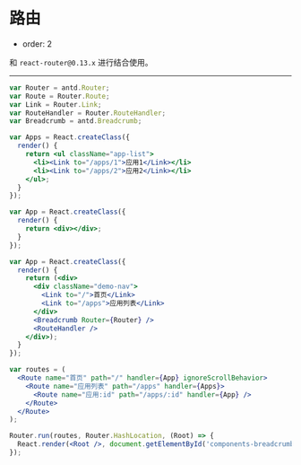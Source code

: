 # 路由

- order: 2

和 `react-router@0.13.x` 进行结合使用。

---

````jsx
var Router = antd.Router;
var Route = Router.Route;
var Link = Router.Link;
var RouteHandler = Router.RouteHandler;
var Breadcrumb = antd.Breadcrumb;

var Apps = React.createClass({
  render() {
    return <ul className="app-list">
      <li><Link to="/apps/1">应用1</Link></li>
      <li><Link to="/apps/2">应用2</Link></li>
    </ul>;
  }
});

var App = React.createClass({
  render() {
    return <div></div>;
  }
});

var App = React.createClass({
  render() {
    return (<div>
      <div className="demo-nav">
        <Link to="/">首页</Link>
        <Link to="/apps">应用列表</Link>
      </div>
      <Breadcrumb Router={Router} />
      <RouteHandler />
    </div>);
  }
});

var routes = (
  <Route name="首页" path="/" handler={App} ignoreScrollBehavior>
    <Route name="应用列表" path="/apps" handler={Apps}>
      <Route name="应用:id" path="/apps/:id" handler={App} />
    </Route>
  </Route>
);

Router.run(routes, Router.HashLocation, (Root) => {
  React.render(<Root />, document.getElementById('components-breadcrumb-demo-router'));
});
````

<style>
.demo-nav {
  height: 30px;
  line-height: 30px;
  margin-bottom: 15px;
  background: #f8f8f8;
}
.demo-nav a {
  line-height: 30px;
  padding: 0 10px;
}
.app-list {
  margin-top: 15px;
}
</style>
